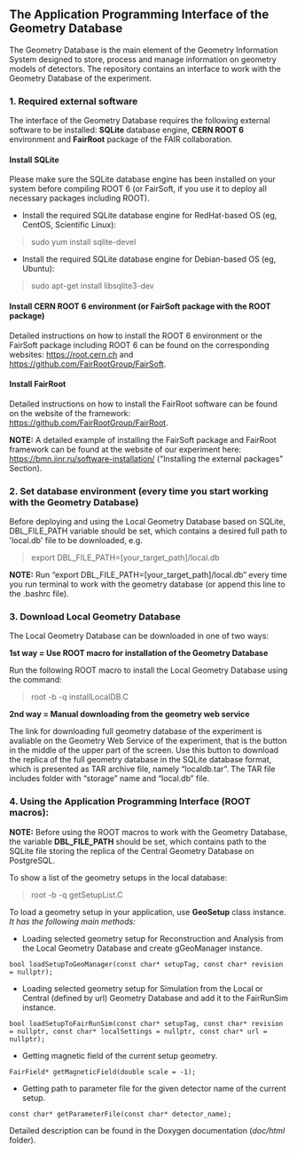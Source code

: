 ## <b>The Application Programming Interface of the Geometry Database</b>
The Geometry Database is the main element of the Geometry Information System designed to store, process and manage information on geometry models of detectors. The repository contains an interface to work with the Geometry Database of the experiment.


### 1. Required external software
The interface of the Geometry Database requires the following external software to be installed: **SQLite** database engine, **CERN ROOT 6** environment and **FairRoot** package of the FAIR collaboration.

#### Install SQLite
Please make sure the SQLite database engine has been installed on your system before compiling ROOT 6 (or FairSoft, if you use it to deploy all necessary packages including ROOT).
- Install the required SQLite database engine for RedHat-based OS (eg, CentOS, Scientific Linux):
> sudo yum install sqlite-devel 

- Install the required SQLite database engine for Debian-based OS (eg, Ubuntu):
> sudo apt-get install libsqlite3-dev

#### Install CERN ROOT 6 environment (or FairSoft package with the ROOT package)
Detailed instructions on how to install the ROOT 6 environment or the FairSoft package including ROOT 6 can be found on the corresponding websites: https://root.cern.ch and https://github.com/FairRootGroup/FairSoft.

#### Install FairRoot
Detailed instructions on how to install the FairRoot software can be found on the website of the framework: https://github.com/FairRootGroup/FairRoot.

<b>NOTE:</b> A detailed example of installing the FairSoft package and FairRoot framework can be found at the website of our experiment here: https://bmn.jinr.ru/software-installation/ ("Installing the external packages" Section).


### 2. Set database environment (every time you start working with the Geometry Database)
Before deploying and using the Local Geometry Database based on SQLite, DBL_FILE_PATH variable should be set, which contains a desired full path to 'local.db' file to be downloaded, e.g.
>export DBL_FILE_PATH=[your_target_path]/local.db

<b>NOTE:</b> Run “export DBL_FILE_PATH=[your_target_path]/local.db” every time you run terminal to work with the geometry database (or append this line to the .bashrc file).

### 3. Download Local Geometry Database
The Local Geometry Database can be downloaded in one of two ways:

**1st way = Use ROOT macro for installation of the Geometry Database**

Run the following ROOT macro to install the Local Geometry Database using the command:
> root -b -q installLocalDB.C

**2nd way = Manual downloading from the geometry web service**

The link for downloading full geometry database of the experiment is avaliable on the Geometry Web Service of the experiment, that is the button in the middle of the upper part of the screen. Use this button to download the replica of the full geometry database in the SQLite database format, which is presented as TAR archive file, namely “localdb.tar”. The TAR file includes folder with “storage” name and “local.db” file.


### 4. Using the Application Programming Interface (ROOT macros):
<b>NOTE:</b> Before using the ROOT macros to work with the Geometry Database, the variable **DBL_FILE_PATH** should be set, which contains path to the SQLite file storing the replica of the Central Geometry Database on PostgreSQL.

To show a list of the geometry setups in the local database:
> root -b -q getSetupList.C

To load a geometry setup in your application, use **GeoSetup** class instance.
*It has the following main methods:*
- Loading selected geometry setup for Reconstruction and Analysis from the Local Geometry Database and create gGeoManager instance.
```
bool loadSetupToGeoManager(const char* setupTag, const char* revision = nullptr);
```
- Loading selected geometry setup for Simulation from the Local or Central (defined by url) Geometry Database and add it to the FairRunSim instance.
```
bool loadSetupToFairRunSim(const char* setupTag, const char* revision = nullptr, const char* localSettings = nullptr, const char* url = nullptr);
```
- Getting magnetic field of the current setup geometry.
```
FairField* getMagneticField(double scale = -1);
```
- Getting path to parameter file for the given detector name of the current setup.
```
const char* getParameterFile(const char* detector_name);
```
Detailed description can be found in the Doxygen documentation (_doc/html_ folder).
